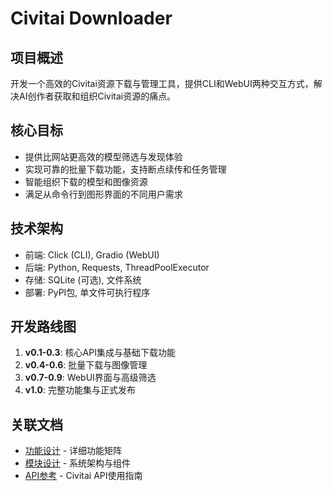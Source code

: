 # Civitai Downloader

## 项目概述

开发一个高效的Civitai资源下载与管理工具，提供CLI和WebUI两种交互方式，解决AI创作者获取和组织Civitai资源的痛点。

## 核心目标

- 提供比网站更高效的模型筛选与发现体验
- 实现可靠的批量下载功能，支持断点续传和任务管理
- 智能组织下载的模型和图像资源
- 满足从命令行到图形界面的不同用户需求

## 技术架构

- 前端: Click (CLI), Gradio (WebUI)
- 后端: Python, Requests, ThreadPoolExecutor
- 存储: SQLite (可选), 文件系统
- 部署: PyPI包, 单文件可执行程序

## 开发路线图

1. **v0.1-0.3**: 核心API集成与基础下载功能
2. **v0.4-0.6**: 批量下载与图像管理
3. **v0.7-0.9**: WebUI界面与高级筛选
4. **v1.0**: 完整功能集与正式发布

## 关联文档

- [功能设计](functionalities.md) - 详细功能矩阵
- [模块设计](modules.md) - 系统架构与组件
- [API参考](civitai-api.md) - Civitai API使用指南
